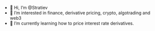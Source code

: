 - 👋 Hi, I’m @Stratiev
- 👀 I’m interested in finance, derivative pricing, crypto, algotrading and web3
- 🌱 I’m currently learning how to price interest rate derivatives.

<!---
Stratiev/Stratiev is a ✨ special ✨ repository because its `README.md` (this file) appears on your GitHub profile.
You can click the Preview link to take a look at your changes.
--->

